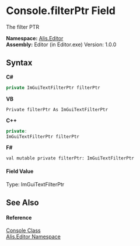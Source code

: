 # Console.filterPtr Field
 

The filter PTR

**Namespace:**&nbsp;<a href="b150ade4-39de-a232-5f06-d3cdc1b2c538">Alis.Editor</a><br />**Assembly:**&nbsp;Editor (in Editor.exe) Version: 1.0.0

## Syntax

**C#**<br />
``` C#
private ImGuiTextFilterPtr filterPtr
```

**VB**<br />
``` VB
Private filterPtr As ImGuiTextFilterPtr
```

**C++**<br />
``` C++
private:
ImGuiTextFilterPtr filterPtr
```

**F#**<br />
``` F#
val mutable private filterPtr: ImGuiTextFilterPtr
```


#### Field Value
Type: ImGuiTextFilterPtr

## See Also


#### Reference
<a href="1b49d593-56e1-26b5-88a8-1c9505524459">Console Class</a><br /><a href="b150ade4-39de-a232-5f06-d3cdc1b2c538">Alis.Editor Namespace</a><br />